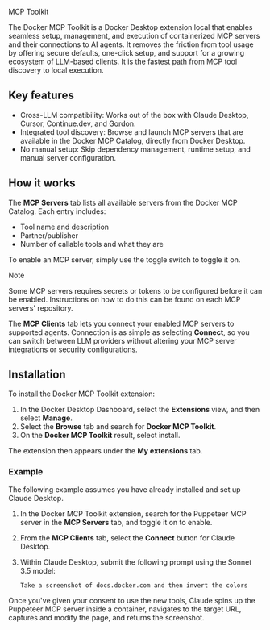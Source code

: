 MCP Toolkit


The Docker MCP Toolkit is a Docker Desktop extension local that enables seamless setup, management, and execution of containerized MCP servers and their connections to AI agents. It removes the friction from tool usage by offering secure defaults, one-click setup, and support for a growing ecosystem of LLM-based clients. It is the fastest path from MCP tool discovery to local execution.

## Key features

- Cross-LLM compatibility: Works out of the box with Claude Desktop, Cursor, Continue.dev, and [Gordon](/manuals/ai/gordon/_index.md).
- Integrated tool discovery: Browse and launch MCP servers that are available in the Docker MCP Catalog, directly from Docker Desktop.
- No manual setup: Skip dependency management, runtime setup, and manual server configuration.

## How it works

The **MCP Servers** tab lists all available servers from the Docker MCP Catalog. Each entry includes:

- Tool name and description
- Partner/publisher
- Number of callable tools and what they are

To enable an MCP server, simply use the toggle switch to toggle it on.

> [!NOTE]
>
> Some MCP servers requires secrets or tokens to be configured before it can be enabled. Instructions on how to do this can be found on each MCP servers' repository.

The **MCP Clients** tab lets you connect your enabled MCP servers to supported agents. Connection is as simple as selecting **Connect**, so you can switch between LLM providers without altering your MCP server integrations or security configurations.

## Installation

To install the Docker MCP Toolkit extension:

1. In the Docker Desktop Dashboard, select the **Extensions** view, and then select **Manage**.
2. Select the **Browse** tab and search for **Docker MCP Toolkit**.
3. On the **Docker MCP Toolkit** result, select install.

The extension then appears under the **My extensions** tab.

### Example

The following example assumes you have already installed and set up Claude Desktop.

1. In the Docker MCP Toolkit extension, search for the Puppeteer MCP server in the **MCP Servers** tab, and toggle it on to enable.
2. From the **MCP Clients** tab, select the **Connect** button for Claude Desktop. 
3. Within Claude Desktop, submit the following prompt using the Sonnet 3.5 model:

   ```text
   Take a screenshot of docs.docker.com and then invert the colors
   ```

Once you've given your consent to use the new tools, Claude spins up the Puppeteer MCP server inside a container, navigates to the target URL, captures and modify the page, and returns the screenshot.